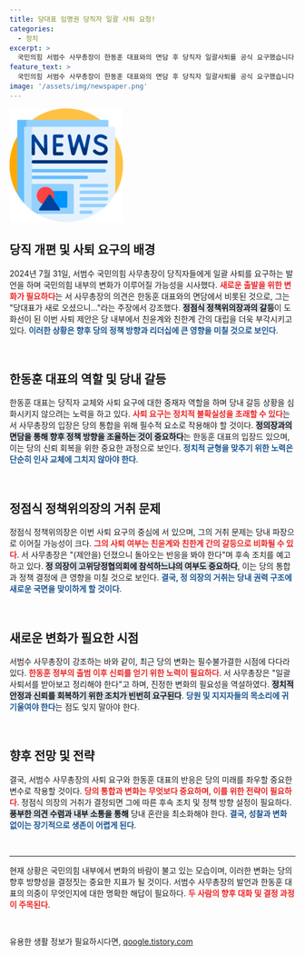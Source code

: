 ```yaml
---
title: 당대표 임명권 당직자 일괄 사퇴 요청!
categories:
  - 정치
excerpt: >
  국민의힘 서범수 사무총장이 한동훈 대표와의 면담 후 당직자 일괄사퇴를 공식 요구했습니다. 새로운 출발을 위한 분위기 전환의 시작일까요? 귀추가 주목됩니다!
feature_text: >
  국민의힘 서범수 사무총장이 한동훈 대표와의 면담 후 당직자 일괄사퇴를 공식 요구했습니다. 새로운 출발을 위한 분위기 전환의 시작일까요? 귀추가 주목됩니다!
image: '/assets/img/newspaper.png'
---
```


<p><img src="/assets/img/newspaper.png" alt="kimp 속보" /></p>

<h2 data-ke-size="size26">당직 개편 및 사퇴 요구의 배경</h2>

<p data-ke-size="size16">2024년 7월 31일, 서범수 국민의힘 사무총장이 당직자들에게 일괄 사퇴를 요구하는 발언을 하며 국민의힘 내부의 변화가 이루어질 가능성을 시사했다. <b><span style="color: #ee2323;">새로운 출발을 위한 변화가 필요하다</span></b>는 서 사무총장의 의견은 한동훈 대표와의 면담에서 비롯된 것으로, 그는 "당대표가 새로 오셨으니..."라는 주장에서 강조했다. <b><span style="background-color: #21538527;">정점식 정책위의장과의 갈등</span></b>이 도화선이 된 이번 사퇴 제안은 당 내부에서 친윤계와 친한계 간의 대립을 더욱 부각시키고 있다. <b><span style="color: #1a5490;">이러한 상황은 향후 당의 정책 방향과 리더십에 큰 영향을 미칠 것으로 보인다</span></b>.</p>

<p data-ke-size="size16">&nbsp;</p>

<h2 data-ke-size="size26">한동훈 대표의 역할 및 당내 갈등</h2>

<p data-ke-size="size16">한동훈 대표는 당직자 교체와 사퇴 요구에 대한 중재자 역할을 하며 당내 갈등 상황을 심화시키지 않으려는 노력을 하고 있다. <b><span style="color: #ee2323;">사퇴 요구는 정치적 불확실성을 초래할 수 있다</span></b>는 서 사무총장의 입장은 당의 통합을 위해 필수적 요소로 작용해야 할 것이다. <b><span style="background-color: #21538527;">정의장과의 면담을 통해 향후 정책 방향을 조율하는 것이 중요하다</span></b>는 한동훈 대표의 입장드 있으며, 이는 당의 신뢰 회복을 위한 중요한 과정으로 보인다. <b><span style="color: #1a5490;">정치적 균형을 맞추기 위한 노력은 단순히 인사 교체에 그치지 않아야 한다</span></b>.</p>

<p data-ke-size="size16">&nbsp;</p>

<h2 data-ke-size="size26">정점식 정책위의장의 거취 문제</h2>

<p data-ke-size="size16">정점식 정책위의장은 이번 사퇴 요구의 중심에 서 있으며, 그의 거취 문제는 당내 파장으로 이어질 가능성이 크다. <b><span style="color: #ee2323;">그의 사퇴 여부는 친윤계와 친한계 간의 갈등으로 비화될 수 있다</span></b>. 서 사무총장은 "(제안을) 던졌으니 돌아오는 반응을 봐야 한다"며 후속 조치를 예고하고 있다. <b><span style="background-color: #21538527;">정 의장이 고위당정협의회에 참석하느냐의 여부도 중요하다</span></b>, 이는 당의 통합과 정책 결정에 큰 영향을 미칠 것으로 보인다. <b><span style="color: #1a5490;">결국, 정 의장의 거취는 당내 권력 구조에 새로운 국면을 맞이하게 할 것이다</span></b>.</p>

<p data-ke-size="size16">&nbsp;</p>

<h2 data-ke-size="size26">새로운 변화가 필요한 시점</h2>

<p data-ke-size="size16">서범수 사무총장이 강조하는 바와 같이, 최근 당의 변화는 필수불가결한 시점에 다다라 있다. <b><span style="color: #ee2323;">한동훈 정부의 출범 이후 신뢰를 얻기 위한 노력이 필요하다</span></b>. 서 사무총장은 "일괄 사퇴서를 받아보고 정리해야 한다"고 하며, 진정한 변화의 필요성을 역설하였다. <b><span style="background-color: #21538527;">정치적 안정과 신뢰를 회복하기 위한 조치가 빈번히 요구된다</span></b>. <b><span style="color: #1a5490;">당원 및 지지자들의 목소리에 귀 기울여야 한다</span></b>는 점도 잊지 말아야 한다.</p>

<p data-ke-size="size16">&nbsp;</p>

<h2 data-ke-size="size26">향후 전망 및 전략</h2>

<p data-ke-size="size16">결국, 서범수 사무총장의 사퇴 요구와 한동훈 대표의 반응은 당의 미래를 좌우할 중요한 변수로 작용할 것이다. <b><span style="color: #ee2323;">당의 통합과 변화는 무엇보다 중요하며, 이를 위한 전략이 필요하다</span></b>. 정점식 의장의 거취가 결정되면 그에 따른 후속 조치 및 정책 방향 설정이 필요하다. <b><span style="background-color: #21538527;">풍부한 의견 수렴과 내부 소통을 통해</span></b> 당내 혼란을 최소화해야 한다. <b><span style="color: #1a5490;">결국, 성찰과 변화 없이는 장기적으로 생존이 어렵게 된다</span></b>.</p>

<p data-ke-size="size16">&nbsp;</p>

<hr>

<p data-ke-size="size16">현재 상황은 국민의힘 내부에서 변화의 바람이 불고 있는 모습이며, 이러한 변화는 당의 향후 방향성을 결정짓는 중요한 지표가 될 것이다. 서범수 사무총장의 발언과 한동훈 대표의 의중이 무엇인지에 대한 명확한 해답이 필요하다. <b><span style="color: #ee2323;">두 사람의 향후 대화 및 결정 과정이 주목된다</span></b>.</p>

<p data-ke-size="size16">&nbsp;</p>
유용한 생활 정보가 필요하시다면, <a href="https://qoogle.tistory.com" rel="dofollow">qoogle.tistory.com</a>


